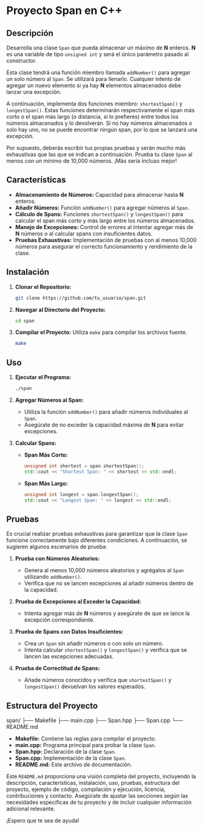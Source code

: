 # Proyecto Span en C++

## Descripción

Desarrolla una clase `Span` que pueda almacenar un máximo de **N** enteros. **N** es una variable de tipo `unsigned int` y será el único parámetro pasado al constructor.

Esta clase tendrá una función miembro llamada `addNumber()` para agregar un solo número al `Span`. Se utilizará para llenarlo. Cualquier intento de agregar un nuevo elemento si ya hay **N** elementos almacenados debe lanzar una excepción.

A continuación, implementa dos funciones miembro: `shortestSpan()` y `longestSpan()`. Estas funciones determinarán respectivamente el span más corto o el span más largo (o distancia, si lo prefieres) entre todos los números almacenados y lo devolverán. Si no hay números almacenados o solo hay uno, no se puede encontrar ningún span, por lo que se lanzará una excepción.

Por supuesto, deberás escribir tus propias pruebas y serán mucho más exhaustivas que las que se indican a continuación. Prueba tu clase `Span` al menos con un mínimo de 10,000 números. ¡Más sería incluso mejor!

## Características

- **Almacenamiento de Números:** Capacidad para almacenar hasta **N** enteros.
- **Añadir Números:** Función `addNumber()` para agregar números al `Span`.
- **Cálculo de Spans:** Funciones `shortestSpan()` y `longestSpan()` para calcular el span más corto y más largo entre los números almacenados.
- **Manejo de Excepciones:** Control de errores al intentar agregar más de **N** números o al calcular spans con insuficientes datos.
- **Pruebas Exhaustivas:** Implementación de pruebas con al menos 10,000 números para asegurar el correcto funcionamiento y rendimiento de la clase.

## Instalación

1. **Clonar el Repositorio:**
    ```bash
    git clone https://github.com/tu_usuario/span.git
    ```
2. **Navegar al Directorio del Proyecto:**
    ```bash
    cd span
    ```
3. **Compilar el Proyecto:**
    Utiliza `make` para compilar los archivos fuente.
    ```bash
    make
    ```

## Uso

1. **Ejecutar el Programa:**
    ```bash
    ./span
    ```
2. **Agregar Números al Span:**
    - Utiliza la función `addNumber()` para añadir números individuales al `Span`.
    - Asegúrate de no exceder la capacidad máxima de **N** para evitar excepciones.

3. **Calcular Spans:**
    - **Span Más Corto:**
        ```cpp
        unsigned int shortest = span.shortestSpan();
        std::cout << "Shortest Span: " << shortest << std::endl;
        ```
    - **Span Más Largo:**
        ```cpp
        unsigned int longest = span.longestSpan();
        std::cout << "Longest Span: " << longest << std::endl;
        ```

## Pruebas

Es crucial realizar pruebas exhaustivas para garantizar que la clase `Span` funcione correctamente bajo diferentes condiciones. A continuación, se sugieren algunos escenarios de prueba:

1. **Prueba con Números Aleatorios:**
    - Genera al menos 10,000 números aleatorios y agrégalos al `Span` utilizando `addNumber()`.
    - Verifica que no se lancen excepciones al añadir números dentro de la capacidad.

2. **Prueba de Excepciones al Exceder la Capacidad:**
    - Intenta agregar más de **N** números y asegúrate de que se lance la excepción correspondiente.

3. **Prueba de Spans con Datos Insuficientes:**
    - Crea un `Span` sin añadir números o con solo un número.
    - Intenta calcular `shortestSpan()` y `longestSpan()` y verifica que se lancen las excepciones adecuadas.

4. **Prueba de Correctitud de Spans:**
    - Añade números conocidos y verifica que `shortestSpan()` y `longestSpan()` devuelvan los valores esperados.

## Estructura del Proyecto

span/ ├── Makefile ├── main.cpp ├── Span.hpp ├── Span.cpp └── README.md


- **Makefile:** Contiene las reglas para compilar el proyecto.
- **main.cpp:** Programa principal para probar la clase `Span`.
- **Span.hpp:** Declaración de la clase `Span`.
- **Span.cpp:** Implementación de la clase `Span`.
- **README.md:** Este archivo de documentación.


Este `README.md` proporciona una visión completa del proyecto, incluyendo la descripción, características, instalación, uso, pruebas, estructura del proyecto, ejemplo de código, compilación y ejecución, licencia, contribuciones y contacto. Asegúrate de ajustar las secciones según las necesidades específicas de tu proyecto y de incluir cualquier información adicional relevante.

¡Espero que te sea de ayuda!
